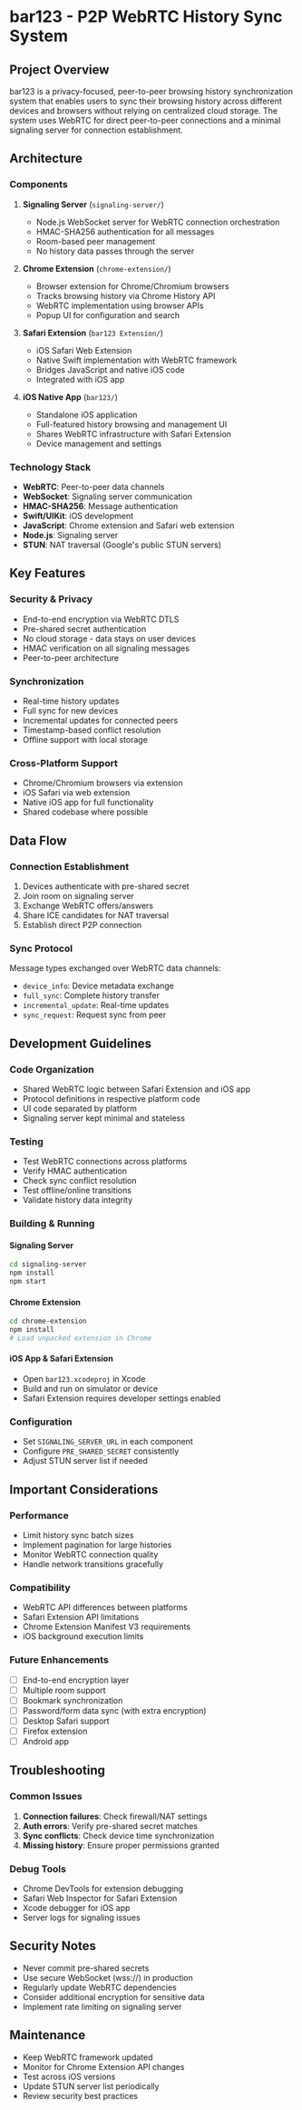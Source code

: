 # bar123 - P2P WebRTC History Sync System

## Project Overview
bar123 is a privacy-focused, peer-to-peer browsing history synchronization system that enables users to sync their browsing history across different devices and browsers without relying on centralized cloud storage. The system uses WebRTC for direct peer-to-peer connections and a minimal signaling server for connection establishment.

## Architecture

### Components
1. **Signaling Server** (`signaling-server/`)
   - Node.js WebSocket server for WebRTC connection orchestration
   - HMAC-SHA256 authentication for all messages
   - Room-based peer management
   - No history data passes through the server

2. **Chrome Extension** (`chrome-extension/`)
   - Browser extension for Chrome/Chromium browsers
   - Tracks browsing history via Chrome History API
   - WebRTC implementation using browser APIs
   - Popup UI for configuration and search

3. **Safari Extension** (`bar123 Extension/`)
   - iOS Safari Web Extension
   - Native Swift implementation with WebRTC framework
   - Bridges JavaScript and native iOS code
   - Integrated with iOS app

4. **iOS Native App** (`bar123/`)
   - Standalone iOS application
   - Full-featured history browsing and management UI
   - Shares WebRTC infrastructure with Safari Extension
   - Device management and settings

### Technology Stack
- **WebRTC**: Peer-to-peer data channels
- **WebSocket**: Signaling server communication
- **HMAC-SHA256**: Message authentication
- **Swift/UIKit**: iOS development
- **JavaScript**: Chrome extension and Safari web extension
- **Node.js**: Signaling server
- **STUN**: NAT traversal (Google's public STUN servers)

## Key Features

### Security & Privacy
- End-to-end encryption via WebRTC DTLS
- Pre-shared secret authentication
- No cloud storage - data stays on user devices
- HMAC verification on all signaling messages
- Peer-to-peer architecture

### Synchronization
- Real-time history updates
- Full sync for new devices
- Incremental updates for connected peers
- Timestamp-based conflict resolution
- Offline support with local storage

### Cross-Platform Support
- Chrome/Chromium browsers via extension
- iOS Safari via web extension
- Native iOS app for full functionality
- Shared codebase where possible

## Data Flow

### Connection Establishment
1. Devices authenticate with pre-shared secret
2. Join room on signaling server
3. Exchange WebRTC offers/answers
4. Share ICE candidates for NAT traversal
5. Establish direct P2P connection

### Sync Protocol
Message types exchanged over WebRTC data channels:
- `device_info`: Device metadata exchange
- `full_sync`: Complete history transfer
- `incremental_update`: Real-time updates
- `sync_request`: Request sync from peer

## Development Guidelines

### Code Organization
- Shared WebRTC logic between Safari Extension and iOS app
- Protocol definitions in respective platform code
- UI code separated by platform
- Signaling server kept minimal and stateless

### Testing
- Test WebRTC connections across platforms
- Verify HMAC authentication
- Check sync conflict resolution
- Test offline/online transitions
- Validate history data integrity

### Building & Running

#### Signaling Server
```bash
cd signaling-server
npm install
npm start
```

#### Chrome Extension
```bash
cd chrome-extension
npm install
# Load unpacked extension in Chrome
```

#### iOS App & Safari Extension
- Open `bar123.xcodeproj` in Xcode
- Build and run on simulator or device
- Safari Extension requires developer settings enabled

### Configuration
- Set `SIGNALING_SERVER_URL` in each component
- Configure `PRE_SHARED_SECRET` consistently
- Adjust STUN server list if needed

## Important Considerations

### Performance
- Limit history sync batch sizes
- Implement pagination for large histories
- Monitor WebRTC connection quality
- Handle network transitions gracefully

### Compatibility
- WebRTC API differences between platforms
- Safari Extension API limitations
- Chrome Extension Manifest V3 requirements
- iOS background execution limits

### Future Enhancements
- [ ] End-to-end encryption layer
- [ ] Multiple room support
- [ ] Bookmark synchronization
- [ ] Password/form data sync (with extra encryption)
- [ ] Desktop Safari support
- [ ] Firefox extension
- [ ] Android app

## Troubleshooting

### Common Issues
1. **Connection failures**: Check firewall/NAT settings
2. **Auth errors**: Verify pre-shared secret matches
3. **Sync conflicts**: Check device time synchronization
4. **Missing history**: Ensure proper permissions granted

### Debug Tools
- Chrome DevTools for extension debugging
- Safari Web Inspector for Safari Extension
- Xcode debugger for iOS app
- Server logs for signaling issues

## Security Notes
- Never commit pre-shared secrets
- Use secure WebSocket (wss://) in production
- Regularly update WebRTC dependencies
- Consider additional encryption for sensitive data
- Implement rate limiting on signaling server

## Maintenance
- Keep WebRTC framework updated
- Monitor for Chrome Extension API changes
- Test across iOS versions
- Update STUN server list periodically
- Review security best practices